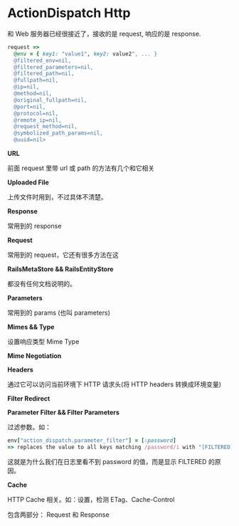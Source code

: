 # ActionDispatch Http

和 Web 服务器已经很接近了，接收的是 request, 响应的是 response.

```ruby
request =>
  @env = { key1: "value1", key2: value2", ... }
  @filtered_env=nil,
  @filtered_parameters=nil,
  @filtered_path=nil,
  @fullpath=nil,
  @ip=nil,
  @method=nil,
  @original_fullpath=nil,
  @port=nil,
  @protocol=nil,
  @remote_ip=nil,
  @request_method=nil,
  @symbolized_path_params=nil,
  @uuid=nil>
```

**URL**

前面 request 里带 url 或 path 的方法有几个和它相关

**Uploaded File**

上传文件时用到，不过具体不清楚。

**Response**

常用到的 response

**Request**

常用到的 request，它还有很多方法在这

**RailsMetaStore && RailsEntityStore**

都没有任何文档说明的。

**Parameters**

常用到的 params (也叫 parameters)

**Mimes && Type**

设置响应类型 Mime Type

**Mime Negotiation**

**Headers**

通过它可以访问当前环境下 HTTP 请求头(将 HTTP headers 转换成环境变量)

**Filter Redirect**

**Parameter Filter && Filter Parameters**

过滤参数。如：

```ruby
env["action_dispatch.parameter_filter"] = [:password]
=> replaces the value to all keys matching /password/i with "[FILTERED]"
```

这就是为什么我们在日志里看不到 password 的值，而是显示 FILTERED 的原因。

**Cache**

HTTP Cache 相关。如：设置，检测 ETag、Cache-Control

包含两部分：
Request 和 Response

